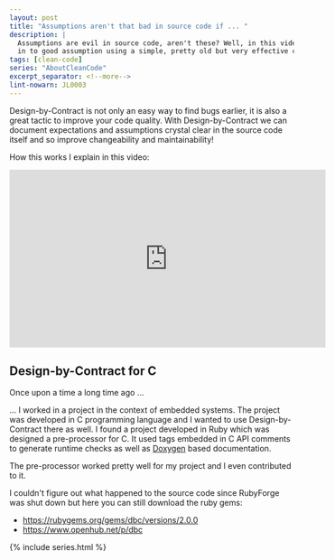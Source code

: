 ```yaml
---
layout: post
title: "Assumptions aren't that bad in source code if ... "
description: |
  Assumptions are evil in source code, aren't these? Well, in this video we want to discuss how to turn bad assumptions
  in to good assumption using a simple, pretty old but very effective concept called "Design-by-Contract".
tags: [clean-code]
series: "AboutCleanCode"
excerpt_separator: <!--more-->
lint-nowarn: JL0003
---
```


Design-by-Contract is not only an easy way to find bugs earlier, it is also a great tactic to improve your code quality.
With Design-by-Contract we can document expectations and assumptions crystal clear in the source code itself and 
so improve changeability and maintainability!

How this works I explain in this video:

<iframe width="560" height="315" src="https://www.youtube.com/embed/wz1Ct23HIFw" title="YouTube video player" 
  frameborder="0" allow="accelerometer; autoplay; clipboard-write; encrypted-media; gyroscope; picture-in-picture" 
  allowfullscreen>
</iframe>

<!--more-->

## Design-by-Contract for C

Once upon a time a long time ago ...

... I worked in a project in the context of embedded systems. The project was developed in C programming language
and I wanted to use Design-by-Contract there as well. I found a project developed in Ruby which was designed a 
pre-processor for C. It used tags embedded in C API comments to generate runtime checks as well as 
[Doxygen](https://www.doxygen.nl/index.html) based documentation.

The pre-processor worked pretty well for my project and I even contributed to it.

I couldn't figure out what happened to the source code since RubyForge was shut down but here you can still download
the ruby gems:

- https://rubygems.org/gems/dbc/versions/2.0.0
- https://www.openhub.net/p/dbc


{% include series.html %}
